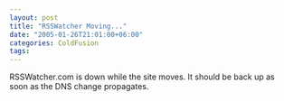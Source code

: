 ```yaml
---
layout: post
title: "RSSWatcher Moving..."
date: "2005-01-26T21:01:00+06:00"
categories: ColdFusion 
tags: 
---
```


RSSWatcher.com is down while the site moves. It should be back up as soon as the DNS change propagates.
